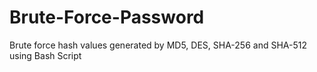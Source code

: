 # Brute-Force-Password
Brute force hash values generated by MD5, DES, SHA-256 and SHA-512 using Bash Script
